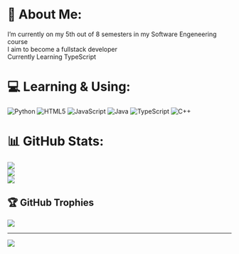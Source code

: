 # 💫 About Me:
I’m currently on my 5th out of 8 semesters in my Software Engeneering course<br>I aim to become a fullstack developer<br>Currently Learning TypeScript<br>


# 💻 Learning & Using:
![Python](https://img.shields.io/badge/python-3670A0?style=plastic&logo=python&logoColor=ffdd54) ![HTML5](https://img.shields.io/badge/html5-%23E34F26.svg?style=plastic&logo=html5&logoColor=white) ![JavaScript](https://img.shields.io/badge/javascript-%23323330.svg?style=plastic&logo=javascript&logoColor=%23F7DF1E) ![Java](https://img.shields.io/badge/java-%23ED8B00.svg?style=plastic&logo=openjdk&logoColor=white) ![TypeScript](https://img.shields.io/badge/typescript-%23007ACC.svg?style=plastic&logo=typescript&logoColor=white) ![C++](https://img.shields.io/badge/c++-%2300599C.svg?style=plastic&logo=c%2B%2B&logoColor=white)
# 📊 GitHub Stats:
![](https://github-readme-stats.vercel.app/api?username=Sabi-Hase&theme=radical&hide_border=false&include_all_commits=false&count_private=false)<br/>
![](https://nirzak-streak-stats.vercel.app/?user=Sabi-Hase&theme=radical&hide_border=false)<br/>
![](https://github-readme-stats.vercel.app/api/top-langs/?username=Sabi-Hase&theme=radical&hide_border=false&include_all_commits=false&count_private=false&layout=compact)

## 🏆 GitHub Trophies
![](https://github-profile-trophy.vercel.app/?username=Sabi-Hase&theme=radical&no-frame=true&no-bg=false&margin-w=4)

---
[![](https://visitcount.itsvg.in/api?id=Sabi-Hase&icon=7&color=5)](https://visitcount.itsvg.in)

<!-- Proudly created with GPRM ( https://gprm.itsvg.in ) -->
